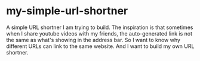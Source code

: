 # my-simple-url-shortner
A simple URL shortner I am trying to build. The inspiration is that sometimes when I share youtube videos with my friends, the auto-generated link is not the same as what's showing in the address bar. So I want to know why different URLs can link to the same website. And I want to build my own URL shortner.
